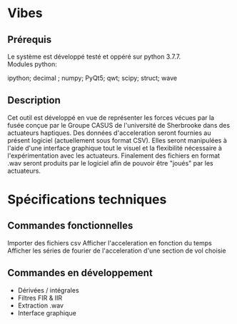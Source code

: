 # Vibes
## Prérequis
Le système est développé testé et oppéré sur python 3.7.7.<br />
Modules python:<br />

 ipython; decimal ; numpy; PyQt5; qwt; scipy; struct; wave

## Description

Cet outil est développé en vue de représenter les forces vécues par la fusée
conçue par le Groupe CASUS de l'université de Sherbrooke dans des actuateurs haptiques.
Des données d'acceleration seront fournies au présent logiciel (actuellement sous format CSV).
Elles seront manipulées à l'aide d'une interface graphique tout le visuel et la flexibilité 
nécessaire à l'expérimentation avec les actuateurs.
Finalement des fichiers en format .wav seront produits par le logiciel afin de
pouvoir être "joués" par les actuateurs.


# Spécifications techniques  

## Commandes fonctionnelles  
Importer des fichiers csv 
Afficher l'acceleration en fonction du temps
Afficher les séries de fourier de l'acceleration d'une section de vol choisie


## Commandes en développement
- Dérivées / intégrales
- Filtres FIR & IIR
- Extraction .wav
- Interface graphique

